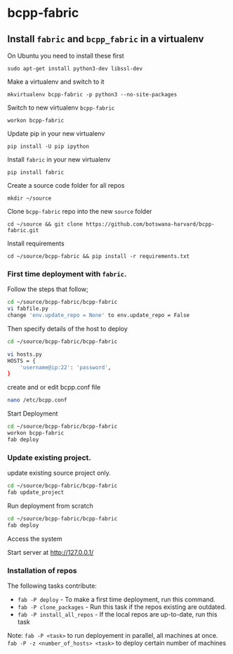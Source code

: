 # bcpp-fabric

## Install `fabric` and `bcpp_fabric` in a virtualenv

On Ubuntu you need to install these first

    sudo apt-get install python3-dev libssl-dev

Make a virtualenv and switch to it

    mkvirtualenv bcpp-fabric -p python3 --no-site-packages

Switch to new virtualenv `bcpp-fabric`

    workon bcpp-fabric

Update pip in your new virtualenv

    pip install -U pip ipython

Install `fabric` in your new virtualenv

    pip install fabric

Create a source code folder for all repos

    mkdir ~/source

Clone `bcpp-fabric` repo into the new `source` folder

    cd ~/source && git clone https://github.com/botswana-harvard/bcpp-fabric.git

Install requirements

    cd ~/source/bcpp-fabric && pip install -r requirements.txt

### First time deployment with `fabric`.

Follow the steps that follow;

```bash
cd ~/source/bcpp-fabric/bcpp-fabric
vi fabfile.py 
change 'env.update_repo = None' to env.update_repo = False
```

Then specify details of the host to deploy

```bash
cd ~/source/bcpp-fabric/bcpp-fabric

vi hosts.py
HOSTS = {
    'username@ip:22': 'password',
}

```
create and or edit bcpp.conf file

```bash
nano /etc/bcpp.conf

```

Start Deployment

```bash
cd ~/source/bcpp-fabric/bcpp-fabric
workon bcpp-fabric
fab deploy

```
### Update existing project.

update existing source project only.

```bash
cd ~/source/bcpp-fabric/bcpp-fabric
fab update_project
```
Run deployment from scratch

```bash
cd ~/source/bcpp-fabric/bcpp-fabric
fab deploy
```
Access the system

Start server at http://127.0.0.1/


### Installation of repos

The following tasks contribute:
* `fab -P deploy`  - To make a first time deployment, run this command.
* `fab -P clone_packages` - Run this task if the repos existing are outdated.
* `fab -P install_all_repos` - If the local repos are up-to-date, run this task

Note:
`fab -P <task>` to run deployement in parallel, all machines at once.
`fab -P -z <number_of_hosts> <task>` to deploy certain number of machines
